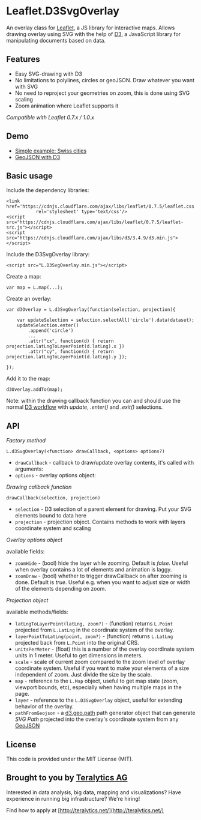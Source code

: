 Leaflet.D3SvgOverlay
===============

An overlay class for [Leaflet](http://leafletjs.com), a JS 
library for interactive maps.  Allows drawing overlay using SVG
with the help of [D3](http://d3js.org), a JavaScript library
for manipulating documents based on data.

## Features

 * Easy SVG-drawing with D3
 * No limitations to polylines, circles or geoJSON. Draw whatever you want with SVG
 * No need to reproject your geometries on zoom, this is done using SVG scaling
 * Zoom animation where Leaflet supports it

*Compatible with Leaflet 0.7.x / 1.0.x*

## Demo

* [Simple example: Swiss cities](http://bl.ocks.org/xEviL/4921fff1d70f5601d159)
* [GeoJSON with D3](http://bl.ocks.org/xEviL/0c4f628645c6c21c8b3a)

## Basic usage

Include the dependency libraries:

    <link href='https://cdnjs.cloudflare.com/ajax/libs/leaflet/0.7.5/leaflet.css'
               rel='stylesheet' type='text/css'/>
    <script src="https://cdnjs.cloudflare.com/ajax/libs/leaflet/0.7.5/leaflet-src.js"></script>
    <script src="https://cdnjs.cloudflare.com/ajax/libs/d3/3.4.9/d3.min.js"></script>

Include the D3SvgOverlay library:

    <script src="L.D3SvgOverlay.min.js"></script>

Create a map:

    var map = L.map(...);

Create an overlay:

    var d3Overlay = L.d3SvgOverlay(function(selection, projection){
    
        var updateSelection = selection.selectAll('circle').data(dataset);
        updateSelection.enter()
            .append('circle')
            ...
            .attr("cx", function(d) { return projection.latLngToLayerPoint(d.latLng).x })
            .attr("cy", function(d) { return projection.latLngToLayerPoint(d.latLng).y });
        
    });

Add it to the map:

    d3Overlay.addTo(map);

Note: within the drawing callback function you can and should use the normal [D3 workflow](https://github.com/mbostock/d3/wiki/Selections) with *update*, *.enter()* and *.exit()* selections.

## API

*Factory method*

    L.d3SvgOverlay(<function> drawCallback, <options> options?)

 * `drawCallback`  - callback to draw/update overlay contents, it's called with arguments:
 * `options`  - overlay options object:
 
 
*Drawing callback function*

    drawCallback(selection, projection)
 
 * `selection`   - D3 selection of a parent element for drawing. Put your SVG elements bound to data here
 * `projection`  - projection object. Contains methods to work with layers coordinate system and scaling
  
*Overlay options object*

available fields:

 * `zoomHide`   - (bool) hide the layer while zooming. Default is *false*. Useful when overlay contains a lot of elements and animation is laggy.
 * `zoomDraw`   - (bool) whether to trigger drawCallback on after zooming is done. Default is *true*. Useful e.g. when you want to adjust size or width of the elements depending on zoom.

*Projection object*

available methods/fields:

 * `latLngToLayerPoint(latLng, zoom?)`   - (function) returns `L.Point` projected from `L.LatLng` in the coordinate system of the overlay.
 * `layerPointToLatLng(point, zoom?)`    - (function) returns `L.LatLng` projected back from `L.Point` into the original CRS.
 * `unitsPerMeter`    - (float) this is a number of the overlay coordinate system units in 1 meter. Useful to get dimensions in meters.
 * `scale`  - scale of current zoom compared to the zoom level of overlay coordinate system. Useful if you want to make your elements of a size independent of zoom. Just divide the size by the scale.
 * `map`    - reference to the `L.Map` object, useful to get map state (zoom, viewport bounds, etc), especially when having multiple maps in the page.
 * `layer`  - reference to the `L.D3SvgOverlay` object, useful for extending behavior of the overlay.
 * `pathFromGeojson` - a [d3.geo.path](https://github.com/mbostock/d3/wiki/Geo-Paths#path) path generator object that can generate _SVG Path_ projected into the overlay's coordinate system from any [GeoJSON](http://geojson.org/)

## License

This code is provided under the MIT License (MIT).

## Brought to you by [Teralytics AG](http://teralytics.net/)

Interested in data analysis, big data, mapping and visualizations? Have experience in running big infrastructure? We're hiring!

Find how to apply at [http://teralytics.net/](http://teralytics.net/)